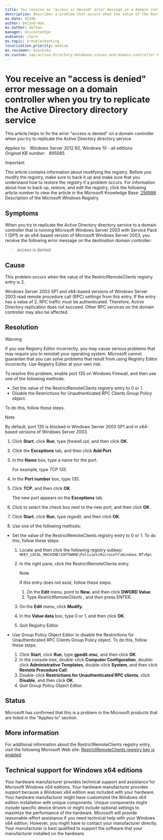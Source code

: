 ```yaml
---
title: You receive an "access is denied" error message on a domain controller when you try to replicate the Active Directory directory service
description: Describes a problem that occurs when the value of the RestrictRemoteClients registry entry is 2. Explains how to resolve this problem by modifying the registry or by disabling the Restrictions for Unauthenticated RPC Clients GPO.
ms.date: 45286
author: Deland-Han
ms.author: delhan
manager: dcscontentpm
audience: itpro
ms.topic: troubleshooting
localization_priority: medium
ms.reviewer: kaushika
ms.custom: sap:active-directory-database-issues-and-domain-controller-boot-failures, csstroubleshoot
---
```

# You receive an "access is denied" error message on a domain controller when you try to replicate the Active Directory directory service

This article helps to fix the error "access is denied" on a domain controller when you try to replicate the Active Directory directory service.

_Applies to:_ &nbsp; Windows Server 2012 R2, Windows 10 - all editions  
_Original KB number:_ &nbsp; 895085

> [!IMPORTANT]
> This article contains information about modifying the registry. Before you modify the registry, make sure to back it up and make sure that you understand how to restore the registry if a problem occurs. For information about how to back up, restore, and edit the registry, click the following article number to view the article in the Microsoft Knowledge Base: [256986](https://support.microsoft.com/help/256986) Description of the Microsoft Windows Registry  

## Symptoms

When you try to replicate the Active Directory directory service to a domain controller that is running Microsoft Windows Server 2003 with Service Pack 1 (SP1) or an x64-based version of Microsoft Windows Server 2003, you receive the following error message on the destination domain controller:  
>access is denied

## Cause

This problem occurs when the value of the RestrictRemoteClients registry entry is 2.

Windows Server 2003 SP1 and x64-based versions of Windows Server 2003 read remote procedure call (RPC) settings from this entry. If the entry has a value of 2, RPC traffic must be authenticated. Therefore, Active Directory replication does not succeed. Other RPC services on the domain controller may also be affected.

## Resolution

> [!WARNING]
> If you use Registry Editor incorrectly, you may cause serious problems that may require you to reinstall your operating system. Microsoft cannot guarantee that you can solve problems that result from using Registry Editor incorrectly. Use Registry Editor at your own risk.  

To resolve this problem, enable port 135 on Windows Firewall, and then use one of the following methods:

- Set the value of the RestrictRemoteClients registry entry to 0 or 1.
- Disable the Restrictions for Unauthenticated RPC Clients Group Policy object.  

To do this, follow these steps.

> [!NOTE]
> By default, port 135 is blocked in Windows Server 2003 SP1 and in x64-based versions of Windows Server 2003.

1. Click **Start**, click **Run**, type *firewall.cpl*, and then click **OK**.
2. Click the **Exceptions** tab, and then click **Add Port**.
3. In the **Name** box, type a name for the port.

    For example, type *TCP 135*.
4. In the **Port number** box, type *135*.
5. Click **TCP**, and then click **OK**.

    The new port appears on the **Exceptions** tab.
6. Click to select the check box next to the new port, and then click **OK**.
7. Click **Start**, click **Run**, type *regedit*, and then click **OK**.
8. Use one of the following methods:  

- Set the value of the RestrictRemoteClients registry entry to 0 or 1. To do this, follow these steps:

    1. Locate and then click the following registry subkey: `HKEY_LOCAL_MACHINE\SOFTWARE\Policies\Microsoft\Windows NT\Rpc`  

    2. In the right pane, click the RestrictRemoteClients entry.

          > [!NOTE]
          > If this entry does not exist, follow these steps:  
          >
          > 1. On the **Edit** menu, point to **New**, and then click **DWORD Value**.  
          > 2. Type *RestrictRemoteClients* , and then press ENTER.  

    3. On the **Edit** menu, click **Modify**.
    4. In the **Value data** box, type 0 or 1, and then click **OK**.
    5. Quit Registry Editor.  

- Use Group Policy Object Editor to disable the Restrictions for Unauthenticated RPC Clients Group Policy object. To do this, follow these steps:

    1. Click **Start**, click **Run**, type **gpedit.msc**, and then click **OK**.
    2. In the console tree, double-click **Computer Configuration**, double-click **Administrative Templates**, double-click **System**, and then click **Remote Procedure Call**.
    3. Double-click **Restrictions for Unauthenticated RPC clients**, click **Disable**, and then click **OK**.
    4. Quit Group Policy Object Editor.

## Status

Microsoft has confirmed that this is a problem in the Microsoft products that are listed in the "Applies to" section.  

## More information

For additional information about the RestrictRemoteClients registry entry, visit the following Microsoft Web site: [RestrictRemoteClients registry key is enabled](https://technet.microsoft.com/library/209d02c4-877c-4128-8e22-30bcd4aae6d3.aspx)  

## Technical support for Windows x64 editions

Your hardware manufacturer provides technical support and assistance for Microsoft Windows x64 editions. Your hardware manufacturer provides support because a Windows x64 edition was included with your hardware. Your hardware manufacturer might have customized the Windows x64 edition installation with unique components. Unique components might include specific device drivers or might include optional settings to maximize the performance of the hardware. Microsoft will provide reasonable-effort assistance if you need technical help with your Windows x64 edition. However, you might have to contact your manufacturer directly. Your manufacturer is best qualified to support the software that your manufacturer installed on the hardware.

